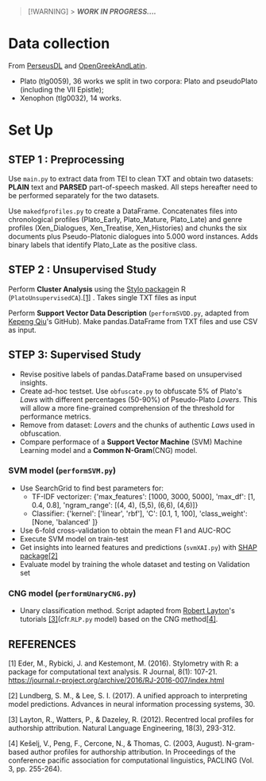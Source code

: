 > [!WARNING] > **_WORK IN PROGRESS...._**

<!-- https://docs.github.com/en/get-started/writing-on-github/getting-started-with-writing-and-formatting-on-github/basic-writing-and-formatting-syntax -->

# Data collection

From [PerseusDL](https://github.com/PerseusDL/canonical-greekLit) and [OpenGreekAndLatin](https://github.com/OpenGreekAndLatin/First1KGreek).

- Plato (tlg0059), 36 works we split in two corpora: Plato and pseudoPlato (including the VII Epistle);
- Xenophon (tlg0032), 14 works.

# Set Up

## STEP 1 : Preprocessing

Use `main.py` to extract data from TEI to clean TXT and obtain two datasets: **PLAIN** text and **PARSED** part-of-speech masked.
All steps hereafter need to be performed separately for the two datasets.

Use `makedfprofiles.py` to create a DataFrame. Concatenates files into chronological profiles (Plato_Early, Plato_Mature, Plato_Late) and genre profiles (Xen_Dialogues, Xen_Treatise, Xen_Histories) and chunks the six documents plus Pseudo-Platonic dialogues into 5.000 word instances. Adds binary labels that identify Plato_Late as the positive class.

## STEP 2 : Unsupervised Study

Perform **Cluster Analysis** using the [Stylo package](https://github.com/computationalstylistics/stylo)in R (`PlatoUnsupervisedCA`).[[1]](#1) . Takes single TXT files as input

Perform **Support Vector Data Description** (`performSVDD.py`, adapted from [Kepeng Qiu](https://github.com/iqiukp/SVDD-Python)'s GitHub). Make pandas.DataFrame from TXT files and use CSV as input.

## STEP 3: Supervised Study

- Revise positive labels of pandas.DataFrame based on unsupervised insights.
- Create ad-hoc testset. Use `obfuscate.py` to obfuscate 5\% of Plato's _Laws_ with different percentages (50-90\%) of Pseudo-Plato _Lovers_. This will allow a more fine-grained comprehension of the threshold for performance metrics.
- Remove from dataset: _Lovers_ and the chunks of authentic _Laws_ used in obfuscation.
- Compare performace of a **Support Vector Machine** (SVM) Machine Learning model and a **Common N-Gram**(CNG) model.

### SVM model (`performSVM.py`)

- Use SearchGrid to find best parameters for:
  - TF-IDF vectorizer: {'max_features': [1000, 3000, 5000], 'max_df': [1, 0.4, 0.8], 'ngram_range': [(4, 4), (5,5), (6,6), (4,6)]}
  - Classifier: {'kernel': ['linear', 'rbf'], 'C': [0.1, 1, 100], 'class_weight':[None, 'balanced' ]}
- Use 6-fold cross-validation to obtain the mean F1 and AUC-ROC
- Execute SVM model on train-test
- Get insights into learned features and predictions (`svmXAI.py`) with [SHAP package](https://github.com/shap/shap?tab=readme-ov-file)[[2]](#2)
- Evaluate model by training the whole dataset and testing on Validation set

### CNG model (`performUnaryCNG.py`)

- Unary classification method. Script adapted from [Robert Layton](https://github.com/robertlayton/authorship_tutorials)'s tutorials [[3]](#3)(cfr.`RLP.py` model) based on the CNG method[[4]](#4).

## REFERENCES

<a id="1">[1]</a> Eder, M., Rybicki, J. and Kestemont, M. (2016). Stylometry with R: a package for computational text analysis. R Journal, 8(1): 107-21. https://journal.r-project.org/archive/2016/RJ-2016-007/index.html

<a id="2">[2]</a> Lundberg, S. M., & Lee, S. I. (2017). A unified approach to interpreting model predictions. Advances in neural information processing systems, 30.

<a id="3">[3]</a> Layton, R., Watters, P., & Dazeley, R. (2012). Recentred local profiles for authorship attribution. Natural Language Engineering, 18(3), 293-312.

<a id="4">[4]</a> Kešelj, V., Peng, F., Cercone, N., & Thomas, C. (2003, August). N-gram-based author profiles for authorship attribution. In Proceedings of the conference pacific association for computational linguistics, PACLING (Vol. 3, pp. 255-264).
